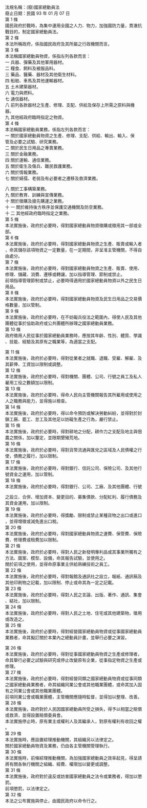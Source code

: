 法規名稱：(廢)國家總動員法  
廢止日期：民國 93 年 01 月 07 日  
第 1 條  
國民政府於戰時，為集中運用全國之人力、物力，加強國防力量，貫澈抗  
戰目的，制定國家總動員法。  
第 2 條  
本法所稱政府，係指國民政府及其所屬之行政機關而言。  
第 3 條  
本法稱國家總動員物資，係指左列各款而言：  
一 兵器、彈藥及其他軍用器材。  
二 糧食、飼料及被服品料。  
三 藥品、醫藥、器材及其他衛生材料。  
四 船舶、車馬及其他運輸器材。  
五 土木建築器材。  
六 電力與燃料。  
七 通信器材。  
八 前列各款器材之生產、修理、支配、供給及保存上所需之原料與機  
器。  
九 其他經政府臨時指定之物資。  
第 4 條  
本法稱國家總動員業務，係指左列各款而言：  
一 關於國家總動員物資之生產、修理、支配、供給、輸出、輸入、保  
管及必要之試驗、研究業務。  
二 關於民生日用品之專賣業務。  
三 關於金融業務。  
四 關於運輸、通信業務。  
五 關於衛生及傷兵、難民救護業務。  
六 關於情報業務。  
七 關於婦孺、老弱及有必要者之遷移及救濟業務。  


八 關於工事構築業務。  
九 關於教育、訓練與宣傳業務。  
十 關於徵購及搶先購運之業務。  
十 一 關於維持後方秩序並保護交通機關及防空業務。  
十 二 其他經政府臨時指定之業務。  
第 5 條  
本法實施後，政府於必要時，得對國家總動員物資徵購或徵用其一部或全  
部。  
第 6 條  
本法實施後，政府於必要時，得對國家總動員物資之生產、販賣或輸入者  
，命其儲存該項物資之一定數量，在一定期間，非呈准主管機關，不得自  
由處分。  
第 7 條  
本法實施後，政府於必要時，得對國家總動員物資之生產、販賣、使用、  
修理、儲藏、消費、遷移或轉讓，加以指導管理、節制或禁止。  
前項指導管理節制或禁止，必要時得適用於國家總動員物資以外之民生日  
用品。  
第 8 條  
本法實施後，政府於必要時，得對國家總動員物資及民生日用品之交易價  
格數量，加以管制。  
第 9 條  
本法實施後，政府於必要時，在不妨礙兵役法之範圍內，得使人民及其他  
團體從事於協助政府或公共團體所辦理之國家總動員業務。  
第 10 條  
政府徵用人民從事於國家總動員業務時，應按其年齡、性別、體質、學識  
、技能、經驗及其原有之職業等，為適當之支配。  


第 11 條  
本法實施後，政府於必要時，得對從業者之就職、退職、受雇、解雇、及  
其薪俸、工資加以限制或調整。  
第 12 條  
本法實施後，政府於必要時，得對機關、團體、公司、行號之員工及私人  
雇用工役之數額加以限制。  
第 13 條  
本法實施後，政府於必要時，得命人民向主管機關報告其所雇用或使用之  
人之職務與能力，並得施以檢查。  
第 14 條  
本法實施後，政府於必要時，得以命令預防或解決勞動糾紛，並得對於封  
鎖工廠、罷工、怠工及其他足以妨礙生產之行為，嚴行禁止。  
第 15 條  
本法實施後，政府於必要時，得對耕地之分配，耕作力之支配及地主與佃  
農之關係，加以釐定，並限期墾殖荒地。  
第 16 條  
本法實施後，政府於必要時，得對貨幣流通與匯兌之區域及人民債權之行  
使，債務之履行，加以限制。  
第 17 條  
本法實施後，政府於必要時，得對銀行、信託公司、保險公司、及其他行  
號資金之運用，加以管制。  
第 18 條  
本法實施後，政府於必要時，得對銀行、公司、工廠、及其他團體、行號  


之設立、合併、增加資本、變更目的、募集債款、分配紅利、履行債務及  
其資金運用，加以限制。  
第 19 條  
本法實施後，政府於必要時，得獎勵、限制或禁止某種貨物之出口或進口  
，並得增徵或減免進出口稅。  
第 20 條  
本法實施後，政府於必要時，得對國家總動員物資之運費、保管費、保險  
費、修理費或租費加以限制。  
第 21 條  
本法實施後，政府於必要時，得對人民之新發明專利品或其事業所獨有之  
方法、圖案、模型、設備，命其報告試驗，並使用之。  
關於前項之使用，並得命原事業主供給熟練技術之員工。  
第 22 條  
本法實施後，政府於必要時，得對報館及通訊社之設立，報紙、通訊稿及  
其他印刷物之記載，加以限制、停止或命其為一定之記載。  
第 23 條  
本法實施後，政府於必要時，得對人民之言論、出版、著作、通訊、集會  
、結社，加以限制。  
第 24 條  
本法實施後，政府於必要時，得對人民之土地、住宅或其他建築物，徵用  
或改造之。  
第 25 條  
本法實施後，政府於必要時，得對經營國家總動員物資或從事國家總動員  
業務者，命其擬訂關於本業內之總動員計畫，並舉行必要之演習。  


第 26 條  
本法實施後，政府於必要時，得對從事國家總動員物資之生產或修理者，  
命其舉行必要之試驗與研究或停止改變原有企業，從事指定物資之生產或  
修理。  
第 27 條  
本法實施後，政府於必要時，得對經營同類之國家總動員物資或從事同類  
之國家總動員業務者，命其組織同業公會或其他職業團體，或命其加入固  
有之同業公會或其他職業團體。  
前項同業公會或職業團體，主管機關應隨時監督，並得加以整理、改善。  
第 28 條  
本法實施後，政府對於人民因國家總動員所受之損失，得予以相當之賠償  
或救濟，並得設置賠償委員會。  
本法實施停止時，原有業主或權利人及其繼承人，對原有權利有收回之權  
。  
第 29 條  
本法實施時，應設置綜理推動機關，其組織另以法律定之。  
關於國家總動員物資及業務，仍由各主管機關管理執行。  
第 30 條  
本法實施時，前條綜理推動機關，為加強國家總動員之效率起見，得呈請  
將有關各執行機關之組織、經費、權限加以變更或調整。  
第 31 條  
本法實施後，政府對於違反或妨害國家總動員之法令或業務者，得加以懲  
罰。  
前項懲罰，以法律定之。  
第 32 條  
本法之公布實施與停止，由國民政府以命令行之。  


